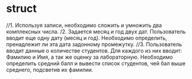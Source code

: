 # struct
//1. Используя записи, необходимо сложить и умножить два комплексных числа.
/2. Задается месяц и год двух дат. Пользователь вводит еще одну дату (месяц и год). Необходимо определить, пренадлежит ли эта дата задонному промежутку.
//3. Пользователь вводит данные о количестве студентов. Для каждого из них вводит: Фамилию и Имя, а так же оценку за лабораторную. Необходимо определить средний балл и вывести список студентов, чей бал выше среднего, подсветив их фамилии.
